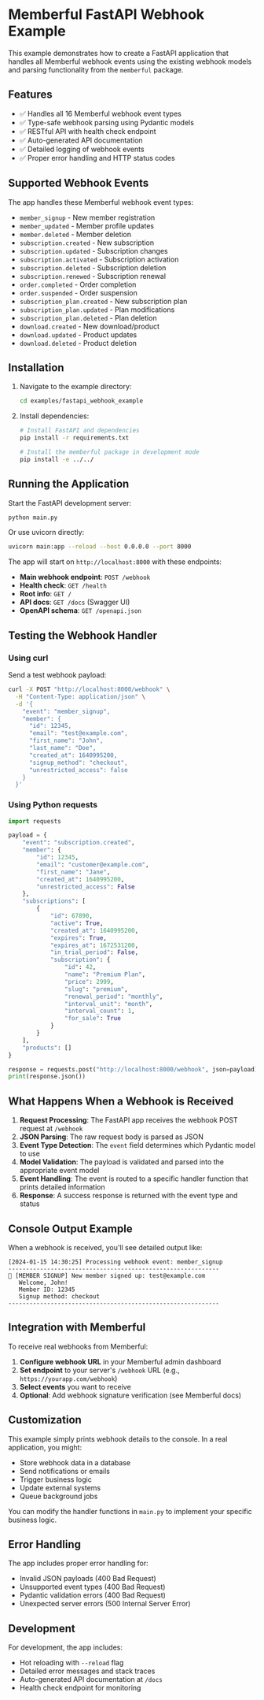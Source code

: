 # Memberful FastAPI Webhook Example

This example demonstrates how to create a FastAPI application that handles all Memberful webhook events using the existing webhook models and parsing functionality from the `memberful` package.

## Features

- ✅ Handles all 16 Memberful webhook event types
- ✅ Type-safe webhook parsing using Pydantic models
- ✅ RESTful API with health check endpoint
- ✅ Auto-generated API documentation
- ✅ Detailed logging of webhook events
- ✅ Proper error handling and HTTP status codes

## Supported Webhook Events

The app handles these Memberful webhook event types:

- `member_signup` - New member registration
- `member_updated` - Member profile updates
- `member.deleted` - Member deletion
- `subscription.created` - New subscription
- `subscription.updated` - Subscription changes
- `subscription.activated` - Subscription activation
- `subscription.deleted` - Subscription deletion
- `subscription.renewed` - Subscription renewal
- `order.completed` - Order completion
- `order.suspended` - Order suspension
- `subscription_plan.created` - New subscription plan
- `subscription_plan.updated` - Plan modifications
- `subscription_plan.deleted` - Plan deletion
- `download.created` - New download/product
- `download.updated` - Product updates
- `download.deleted` - Product deletion

## Installation

1. Navigate to the example directory:
   ```bash
   cd examples/fastapi_webhook_example
   ```

2. Install dependencies:
   ```bash
   # Install FastAPI and dependencies
   pip install -r requirements.txt
   
   # Install the memberful package in development mode
   pip install -e ../../
   ```

## Running the Application

Start the FastAPI development server:

```bash
python main.py
```

Or use uvicorn directly:
```bash
uvicorn main:app --reload --host 0.0.0.0 --port 8000
```

The app will start on `http://localhost:8000` with these endpoints:

- **Main webhook endpoint**: `POST /webhook`
- **Health check**: `GET /health`
- **Root info**: `GET /`
- **API docs**: `GET /docs` (Swagger UI)
- **OpenAPI schema**: `GET /openapi.json`

## Testing the Webhook Handler

### Using curl

Send a test webhook payload:

```bash
curl -X POST "http://localhost:8000/webhook" \
  -H "Content-Type: application/json" \
  -d '{
    "event": "member_signup",
    "member": {
      "id": 12345,
      "email": "test@example.com",
      "first_name": "John",
      "last_name": "Doe",
      "created_at": 1640995200,
      "signup_method": "checkout",
      "unrestricted_access": false
    }
  }'
```

### Using Python requests

```python
import requests

payload = {
    "event": "subscription.created",
    "member": {
        "id": 12345,
        "email": "customer@example.com",
        "first_name": "Jane",
        "created_at": 1640995200,
        "unrestricted_access": False
    },
    "subscriptions": [
        {
            "id": 67890,
            "active": True,
            "created_at": 1640995200,
            "expires": True,
            "expires_at": 1672531200,
            "in_trial_period": False,
            "subscription": {
                "id": 42,
                "name": "Premium Plan",
                "price": 2999,
                "slug": "premium",
                "renewal_period": "monthly",
                "interval_unit": "month",
                "interval_count": 1,
                "for_sale": True
            }
        }
    ],
    "products": []
}

response = requests.post("http://localhost:8000/webhook", json=payload)
print(response.json())
```

## What Happens When a Webhook is Received

1. **Request Processing**: The FastAPI app receives the webhook POST request at `/webhook`
2. **JSON Parsing**: The raw request body is parsed as JSON
3. **Event Type Detection**: The `event` field determines which Pydantic model to use
4. **Model Validation**: The payload is validated and parsed into the appropriate event model
5. **Event Handling**: The event is routed to a specific handler function that prints detailed information
6. **Response**: A success response is returned with the event type and status

## Console Output Example

When a webhook is received, you'll see detailed output like:

```
[2024-01-15 14:30:25] Processing webhook event: member_signup
------------------------------------------------------------
🎉 [MEMBER SIGNUP] New member signed up: test@example.com
   Welcome, John!
   Member ID: 12345
   Signup method: checkout
------------------------------------------------------------
```

## Integration with Memberful

To receive real webhooks from Memberful:

1. **Configure webhook URL** in your Memberful admin dashboard
2. **Set endpoint** to your server's `/webhook` URL (e.g., `https://yourapp.com/webhook`)
3. **Select events** you want to receive
4. **Optional**: Add webhook signature verification (see Memberful docs)

## Customization

This example simply prints webhook details to the console. In a real application, you might:

- Store webhook data in a database
- Send notifications or emails
- Trigger business logic
- Update external systems
- Queue background jobs

You can modify the handler functions in `main.py` to implement your specific business logic.

## Error Handling

The app includes proper error handling for:

- Invalid JSON payloads (400 Bad Request)
- Unsupported event types (400 Bad Request)
- Pydantic validation errors (400 Bad Request)
- Unexpected server errors (500 Internal Server Error)

## Development

For development, the app includes:

- Hot reloading with `--reload` flag
- Detailed error messages and stack traces
- Auto-generated API documentation at `/docs`
- Health check endpoint for monitoring
